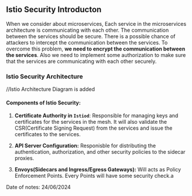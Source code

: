 ## Istio Security Introducton

When we consider about microservices, Each service in the microservices architecture is communicating with each other. The communication between the services should be secure. There is a possible chance of attackers to intercept the communication between the services. To overcome this problem, **we need to encrypt the communication between the services**. Also we need to implement some authorization to make sure that the services are communicating with each other securely.


### Istio Security Architecture

//Istio Architecture Diagram is added

#### Components of Istio Security:

1. **Certificate Authority in `Istiod`**: Responsible for managing keys and certificates for the services in the mesh. It will also validate the CSR(Certificate Signing Request) from the services and issue the certificates to the services.

2. **API Server Configuration:** Responisble for distributing the authentication, authorization, and other security policies to the sidecar proxies.

3. **Envoys(Sidecars and Ingress/Egress Gateways):** Will acts as Policy Enforcement Points. Every Points will have some security check.a

Date of notes: 24/06/2024